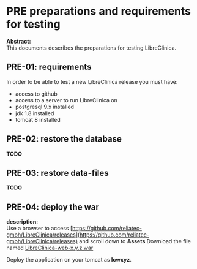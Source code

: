 # PRE preparations and requirements for testing

**Abstract:**  
This documents describes the preparations for testing LibreClinica.

## PRE-01: requirements  
In order to be able to test a new LibreClinica release you must have:
- access to github
- access to a server to run LibreClinica on
- postgresql 9.x installed
- jdk 1.8 installed
- tomcat 8 installed

## PRE-02: restore the database  
**TODO**

## PRE-03: restore data-files  
**TODO**

## PRE-04: deploy the war
**description:**  
Use a browser to access [https://github.com/reliatec-gmbh/LibreClinica/releases](https://github.com/reliatec-gmbh/LibreClinica/releases) and scroll down to **Assets**
Download the file named 
[LibreClinica-web-x.y.z.war](https://github.com/reliatec-gmbh/LibreClinica/releases/download/vx.y.z-snapshot/LibreClinica-web-x.y.z.war)

Deploy the application on your tomcat as **lcwxyz**.


